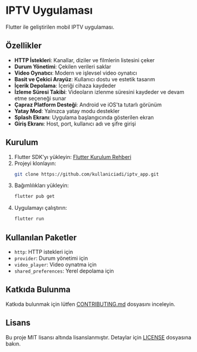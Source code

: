 # IPTV Uygulaması

Flutter ile geliştirilen mobil IPTV uygulaması.

## Özellikler

- **HTTP İstekleri**: Kanallar, diziler ve filmlerin listesini çeker
- **Durum Yönetimi**: Çekilen verileri saklar
- **Video Oynatıcı**: Modern ve işlevsel video oynatıcı
- **Basit ve Çekici Arayüz**: Kullanıcı dostu ve estetik tasarım
- **İçerik Depolama**: İçeriği cihaza kaydeder
- **İzleme Süresi Takibi**: Videoların izlenme süresini kaydeder ve devam etme seçeneği sunar
- **Çapraz Platform Desteği**: Android ve iOS'ta tutarlı görünüm
- **Yatay Mod**: Yalnızca yatay modu destekler
- **Splash Ekranı**: Uygulama başlangıcında gösterilen ekran
- **Giriş Ekranı**: Host, port, kullanıcı adı ve şifre girişi

## Kurulum

1. Flutter SDK'yı yükleyin: [Flutter Kurulum Rehberi](https://flutter.dev/docs/get-started/install)
2. Projeyi klonlayın:
   ```bash
   git clone https://github.com/kullaniciadi/iptv_app.git
   ```
3. Bağımlılıkları yükleyin:
   ```bash
   flutter pub get
   ```
4. Uygulamayı çalıştırın:
   ```bash
   flutter run
   ```

## Kullanılan Paketler

- `http`: HTTP istekleri için
- `provider`: Durum yönetimi için
- `video_player`: Video oynatma için
- `shared_preferences`: Yerel depolama için

## Katkıda Bulunma

Katkıda bulunmak için lütfen [CONTRIBUTING.md](CONTRIBUTING.md) dosyasını inceleyin.

## Lisans

Bu proje MIT lisansı altında lisanslanmıştır. Detaylar için [LICENSE](LICENSE) dosyasına bakın.
